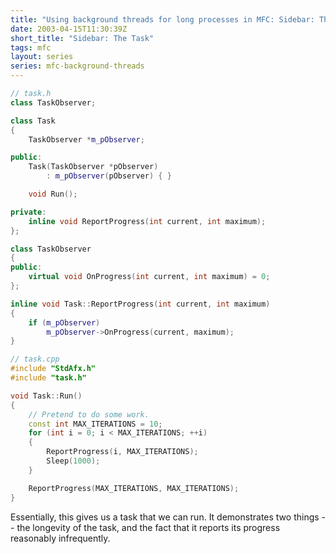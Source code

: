 ```yaml
---
title: "Using background threads for long processes in MFC: Sidebar: The Task"
date: 2003-04-15T11:30:39Z
short_title: "Sidebar: The Task"
tags: mfc
layout: series
series: mfc-background-threads
---
```


```c++
// task.h
class TaskObserver;

class Task
{
    TaskObserver *m_pObserver;

public:
    Task(TaskObserver *pObserver)
        : m_pObserver(pObserver) { }

    void Run();

private:
    inline void ReportProgress(int current, int maximum);
};

class TaskObserver
{
public:
    virtual void OnProgress(int current, int maximum) = 0;
};

inline void Task::ReportProgress(int current, int maximum)
{
    if (m_pObserver)
        m_pObserver->OnProgress(current, maximum);
}
```

```c++
// task.cpp
#include "StdAfx.h"
#include "task.h"

void Task::Run()
{
    // Pretend to do some work.
    const int MAX_ITERATIONS = 10;
    for (int i = 0; i < MAX_ITERATIONS; ++i)
    {
        ReportProgress(i, MAX_ITERATIONS);
        Sleep(1000);
    }

    ReportProgress(MAX_ITERATIONS, MAX_ITERATIONS);
}
```

Essentially, this gives us a task that we can run.  It demonstrates two things -- the longevity of the task, and the
fact that it reports its progress reasonably infrequently.
